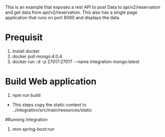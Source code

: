 
This is an example that exposes a rest API to post Data  to api/v2/reservation and get data from api/v2/reservation. 
This also has a single page application that runs on port 8080 and displays the data.

# Prequisit
1. Install docker
2. docker pull mongo:4.0.4
3. docker run -d -p 27017:27017 --name integration mongo:latest
# Build Web application
1. npm run build
* This steps copy the static content to  ../integration/src/main/resources/static

#Running Integration 
1. mvn spring-boot:run

